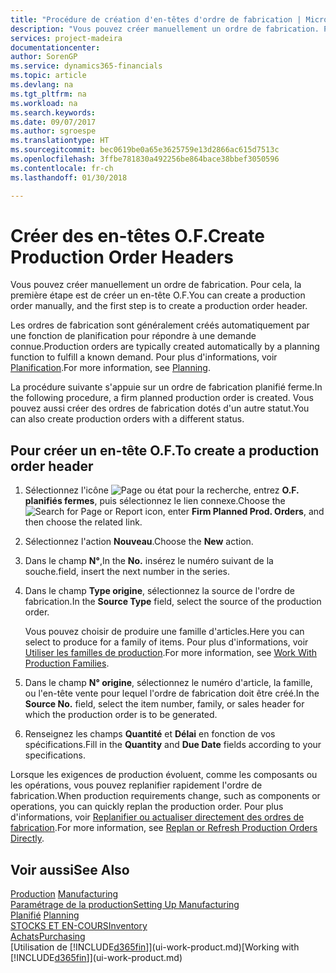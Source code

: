 ```yaml
---
title: "Procédure de création d'en-têtes d'ordre de fabrication | Microsoft Docs"
description: "Vous pouvez créer manuellement un ordre de fabrication. Pour cela, la première étape est de créer un en-tête O.F."
services: project-madeira
documentationcenter: 
author: SorenGP
ms.service: dynamics365-financials
ms.topic: article
ms.devlang: na
ms.tgt_pltfrm: na
ms.workload: na
ms.search.keywords: 
ms.date: 09/07/2017
ms.author: sgroespe
ms.translationtype: HT
ms.sourcegitcommit: bec0619be0a65e3625759e13d2866ac615d7513c
ms.openlocfilehash: 3ffbe781830a492256be864bace38bbef3050596
ms.contentlocale: fr-ch
ms.lasthandoff: 01/30/2018

---
```

# <a name="create-production-order-headers"></a><span data-ttu-id="3332e-103">Créer des en-têtes O.F.</span><span class="sxs-lookup"><span data-stu-id="3332e-103">Create Production Order Headers</span></span>
<span data-ttu-id="3332e-104">Vous pouvez créer manuellement un ordre de fabrication. Pour cela, la première étape est de créer un en-tête O.F.</span><span class="sxs-lookup"><span data-stu-id="3332e-104">You can create a production order manually, and the first step is to create a production order header.</span></span>

<span data-ttu-id="3332e-105">Les ordres de fabrication sont généralement créés automatiquement par une fonction de planification pour répondre à une demande connue.</span><span class="sxs-lookup"><span data-stu-id="3332e-105">Production orders are typically created automatically by a planning function to fulfill a known demand.</span></span> <span data-ttu-id="3332e-106">Pour plus d'informations, voir [Planification](production-planning.md).</span><span class="sxs-lookup"><span data-stu-id="3332e-106">For more information, see [Planning](production-planning.md).</span></span>   

<span data-ttu-id="3332e-107">La procédure suivante s'appuie sur un ordre de fabrication planifié ferme.</span><span class="sxs-lookup"><span data-stu-id="3332e-107">In the following procedure, a firm planned production order is created.</span></span> <span data-ttu-id="3332e-108">Vous pouvez aussi créer des ordres de fabrication dotés d'un autre statut.</span><span class="sxs-lookup"><span data-stu-id="3332e-108">You can also create production orders with a different status.</span></span>  

## <a name="to-create-a-production-order-header"></a><span data-ttu-id="3332e-109">Pour créer un en-tête O.F.</span><span class="sxs-lookup"><span data-stu-id="3332e-109">To create a production order header</span></span>  
1.  <span data-ttu-id="3332e-110">Sélectionnez l'icône ![Page ou état pour la recherche](media/ui-search/search_small.png "Page ou état pour la recherche"), entrez **O.F. planifiés fermes**, puis sélectionnez le lien connexe.</span><span class="sxs-lookup"><span data-stu-id="3332e-110">Choose the ![Search for Page or Report](media/ui-search/search_small.png "Search for Page or Report icon") icon, enter **Firm Planned Prod. Orders**, and then choose the related link.</span></span>  
2.  <span data-ttu-id="3332e-111">Sélectionnez l'action **Nouveau**.</span><span class="sxs-lookup"><span data-stu-id="3332e-111">Choose the **New** action.</span></span>  
3.  <span data-ttu-id="3332e-112">Dans le champ **N°**,</span><span class="sxs-lookup"><span data-stu-id="3332e-112">In the **No.**</span></span> <span data-ttu-id="3332e-113">insérez le numéro suivant de la souche.</span><span class="sxs-lookup"><span data-stu-id="3332e-113">field, insert the next number in the series.</span></span>  
4.  <span data-ttu-id="3332e-114">Dans le champ **Type origine**, sélectionnez la source de l'ordre de fabrication.</span><span class="sxs-lookup"><span data-stu-id="3332e-114">In the **Source Type** field, select the source of the production order.</span></span>

    <span data-ttu-id="3332e-115">Vous pouvez choisir de produire une famille d'articles.</span><span class="sxs-lookup"><span data-stu-id="3332e-115">Here you can select to produce for a family of items.</span></span> <span data-ttu-id="3332e-116">Pour plus d'informations, voir [Utiliser les familles de production](production-how-work-family.md).</span><span class="sxs-lookup"><span data-stu-id="3332e-116">For more information, see [Work With Production Families](production-how-work-family.md).</span></span>
5.  <span data-ttu-id="3332e-117">Dans le champ **N° origine**, sélectionnez le numéro d'article, la famille, ou l'en-tête vente pour lequel l'ordre de fabrication doit être créé.</span><span class="sxs-lookup"><span data-stu-id="3332e-117">In the **Source No.** field, select the item number, family, or sales header for which the production order is to be generated.</span></span>  
6.  <span data-ttu-id="3332e-118">Renseignez les champs **Quantité** et **Délai** en fonction de vos spécifications.</span><span class="sxs-lookup"><span data-stu-id="3332e-118">Fill in the **Quantity** and **Due Date** fields according to your specifications.</span></span>  

<span data-ttu-id="3332e-119">Lorsque les exigences de production évoluent, comme les composants ou les opérations, vous pouvez replanifier rapidement l'ordre de fabrication.</span><span class="sxs-lookup"><span data-stu-id="3332e-119">When production requirements change, such as components or operations, you can quickly replan the production order.</span></span> <span data-ttu-id="3332e-120">Pour plus d'informations, voir [Replanifier ou actualiser directement des ordres de fabrication](production-how-to-replan-refresh-production-orders.md).</span><span class="sxs-lookup"><span data-stu-id="3332e-120">For more information, see [Replan or Refresh Production Orders Directly](production-how-to-replan-refresh-production-orders.md).</span></span> 

## <a name="see-also"></a><span data-ttu-id="3332e-121">Voir aussi</span><span class="sxs-lookup"><span data-stu-id="3332e-121">See Also</span></span>  
<span data-ttu-id="3332e-122">[Production](production-manage-manufacturing.md)  </span><span class="sxs-lookup"><span data-stu-id="3332e-122">[Manufacturing](production-manage-manufacturing.md)  </span></span>  
[<span data-ttu-id="3332e-123">Paramétrage de la production</span><span class="sxs-lookup"><span data-stu-id="3332e-123">Setting Up Manufacturing</span></span>](production-configure-production-processes.md)  
<span data-ttu-id="3332e-124">[Planifié](production-planning.md)    </span><span class="sxs-lookup"><span data-stu-id="3332e-124">[Planning](production-planning.md)    </span></span>  
[<span data-ttu-id="3332e-125">STOCKS ET EN-COURS</span><span class="sxs-lookup"><span data-stu-id="3332e-125">Inventory</span></span>](inventory-manage-inventory.md)  
[<span data-ttu-id="3332e-126">Achats</span><span class="sxs-lookup"><span data-stu-id="3332e-126">Purchasing</span></span>](purchasing-manage-purchasing.md)  
<span data-ttu-id="3332e-127">[Utilisation de [!INCLUDE[d365fin](includes/d365fin_md.md)]](ui-work-product.md)</span><span class="sxs-lookup"><span data-stu-id="3332e-127">[Working with [!INCLUDE[d365fin](includes/d365fin_md.md)]](ui-work-product.md)</span></span>

